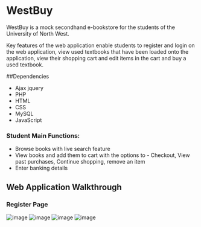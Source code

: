 # WestBuy
WestBuy is a mock secondhand e-bookstore for the students of the University of North West.

Key features of the web application enable students to register and login on the web application, view used textbooks that have been loaded 
onto the application, view their shopping cart and edit items in the cart and buy a used textbook.

##Dependencies
* Ajax jquery
* PHP
* HTML
* CSS
* MySQL
* JavaScript

### Student Main Functions:
* Browse books with live search feature
* View books and add them to cart with the options to - Checkout, View past purchases, Continue shopping, remove an item
* Enter banking details

## Web Application Walkthrough

### Register Page
![image](https://user-images.githubusercontent.com/92442291/193074797-d01a319e-3574-4088-8827-8efa94c6663b.png)
![image](https://user-images.githubusercontent.com/92442291/193075099-73637631-b941-48fa-b2d6-688f5668b8b8.png)
![image](https://user-images.githubusercontent.com/92442291/193075341-00d11386-84e4-4d4a-a315-e6e511a4c804.png)
![image](https://user-images.githubusercontent.com/92442291/193075728-c326d53d-9b14-4f59-9de2-315ab713f640.png)



